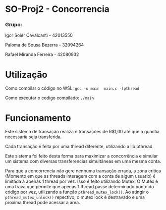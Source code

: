 # SO-Proj2 - Concorrencia

### Grupo:
Igor Soler Cavalcanti - 42013550

Paloma de Sousa Bezerra - 32094264

Rafael Miranda Ferreira - 42080932

# Utilização

Como compilar o código no WSL: `gcc -o main  main.c -lpthread`

Como executar o codigo compilado: `./main`

# Funcionamento

Este sistema de transação realiza n transações de R$1,00 até que a quantia necessaria seja transferida.

Cada transação é feita por uma thread diferente, utilizando a lib pthread.

Este sistema foi feito desta forma para maximizar a concorrência e simular um sistema com diversas transferencias simultâneas em uma mesma conta.

Para que a concorrencia não gere nenhuma transação errada, a zona critica (Momento em que as threads interagem com a conta de algum usuario) é limitada a apenas 1 thread por vez. Isso é feito utilizando Mutex. O Mutex é uma trava que permite que apenas 1 thread passe determinado ponto do código por vez, utilizando a função `pthread_mutex_lock()`. Ao atingir o `pthread_mutex_unlock()` repectivo, o mutex lock é destravado e uma proxima thread pode acessar a area.
